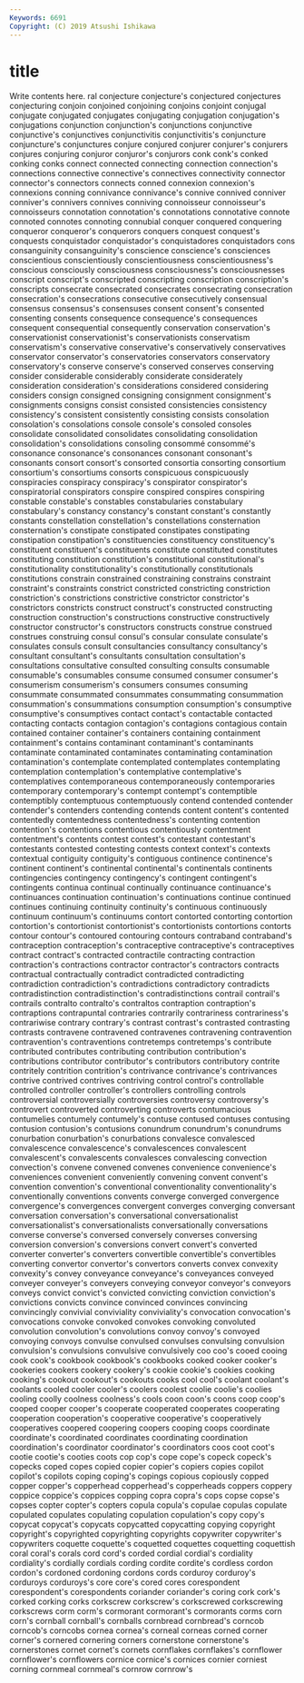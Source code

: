 ```yaml
---
Keywords: 6691
Copyright: (C) 2019 Atsushi Ishikawa
---
```


# title

Write contents here.
ral conjecture conjecture's conjectured
conjectures conjecturing conjoin conjoined conjoining conjoins conjoint conjugal conjugate conjugated
conjugates conjugating conjugation conjugation's conjugations conjunction conjunction's conjunctions conjunctive conjunctive's
conjunctives conjunctivitis conjunctivitis's conjuncture conjuncture's conjunctures conjure conjured conjurer conjurer's
conjurers conjures conjuring conjuror conjuror's conjurors conk conk's conked conking
conks connect connected connecting connection connection's connections connective connective's connectives
connectivity connector connector's connectors connects conned connexion connexion's connexions conning
connivance connivance's connive connived conniver conniver's connivers connives conniving connoisseur
connoisseur's connoisseurs connotation connotation's connotations connotative connote connoted connotes connoting
connubial conquer conquered conquering conqueror conqueror's conquerors conquers conquest conquest's
conquests conquistador conquistador's conquistadores conquistadors cons consanguinity consanguinity's conscience conscience's
consciences conscientious conscientiously conscientiousness conscientiousness's conscious consciously consciousness consciousness's consciousnesses
conscript conscript's conscripted conscripting conscription conscription's conscripts consecrate consecrated consecrates
consecrating consecration consecration's consecrations consecutive consecutively consensual consensus consensus's consensuses
consent consent's consented consenting consents consequence consequence's consequences consequent consequential
consequently conservation conservation's conservationist conservationist's conservationists conservatism conservatism's conservative conservative's
conservatively conservatives conservator conservator's conservatories conservators conservatory conservatory's conserve conserve's
conserved conserves conserving consider considerable considerably considerate considerately consideration consideration's
considerations considered considering considers consign consigned consigning consignment consignment's consignments
consigns consist consisted consistencies consistency consistency's consistent consistently consisting consists
consolation consolation's consolations console console's consoled consoles consolidate consolidated consolidates
consolidating consolidation consolidation's consolidations consoling consommé consommé's consonance consonance's consonances
consonant consonant's consonants consort consort's consorted consortia consorting consortium consortium's
consortiums consorts conspicuous conspicuously conspiracies conspiracy conspiracy's conspirator conspirator's conspiratorial
conspirators conspire conspired conspires conspiring constable constable's constables constabularies constabulary
constabulary's constancy constancy's constant constant's constantly constants constellation constellation's constellations
consternation consternation's constipate constipated constipates constipating constipation constipation's constituencies constituency
constituency's constituent constituent's constituents constitute constituted constitutes constituting constitution constitution's
constitutional constitutional's constitutionality constitutionality's constitutionally constitutionals constitutions constrain constrained constraining
constrains constraint constraint's constraints constrict constricted constricting constriction constriction's constrictions
constrictive constrictor constrictor's constrictors constricts construct construct's constructed constructing construction
construction's constructions constructive constructively constructor constructor's constructors constructs construe construed
construes construing consul consul's consular consulate consulate's consulates consuls consult
consultancies consultancy consultancy's consultant consultant's consultants consultation consultation's consultations consultative
consulted consulting consults consumable consumable's consumables consume consumed consumer consumer's
consumerism consumerism's consumers consumes consuming consummate consummated consummates consummating consummation
consummation's consummations consumption consumption's consumptive consumptive's consumptives contact contact's contactable
contacted contacting contacts contagion contagion's contagions contagious contain contained container
container's containers containing containment containment's contains contaminant contaminant's contaminants contaminate
contaminated contaminates contaminating contamination contamination's contemplate contemplated contemplates contemplating contemplation
contemplation's contemplative contemplative's contemplatives contemporaneous contemporaneously contemporaries contemporary contemporary's contempt
contempt's contemptible contemptibly contemptuous contemptuously contend contended contender contender's contenders
contending contends content content's contented contentedly contentedness contentedness's contenting contention
contention's contentions contentious contentiously contentment contentment's contents contest contest's contestant
contestant's contestants contested contesting contests context context's contexts contextual contiguity
contiguity's contiguous continence continence's continent continent's continental continental's continentals continents
contingencies contingency contingency's contingent contingent's contingents continua continual continually continuance
continuance's continuances continuation continuation's continuations continue continued continues continuing continuity
continuity's continuous continuously continuum continuum's continuums contort contorted contorting contortion
contortion's contortionist contortionist's contortionists contortions contorts contour contour's contoured contouring
contours contraband contraband's contraception contraception's contraceptive contraceptive's contraceptives contract contract's
contracted contractile contracting contraction contraction's contractions contractor contractor's contractors contracts
contractual contractually contradict contradicted contradicting contradiction contradiction's contradictions contradictory contradicts
contradistinction contradistinction's contradistinctions contrail contrail's contrails contralto contralto's contraltos contraption
contraption's contraptions contrapuntal contraries contrarily contrariness contrariness's contrariwise contrary contrary's
contrast contrast's contrasted contrasting contrasts contravene contravened contravenes contravening contravention
contravention's contraventions contretemps contretemps's contribute contributed contributes contributing contribution contribution's
contributions contributor contributor's contributors contributory contrite contritely contrition contrition's contrivance
contrivance's contrivances contrive contrived contrives contriving control control's controllable controlled
controller controller's controllers controlling controls controversial controversially controversies controversy controversy's
controvert controverted controverting controverts contumacious contumelies contumely contumely's contuse contused
contuses contusing contusion contusion's contusions conundrum conundrum's conundrums conurbation conurbation's
conurbations convalesce convalesced convalescence convalescence's convalescences convalescent convalescent's convalescents convalesces
convalescing convection convection's convene convened convenes convenience convenience's conveniences convenient
conveniently convening convent convent's convention convention's conventional conventionality conventionality's conventionally
conventions convents converge converged convergence convergence's convergences convergent converges converging
conversant conversation conversation's conversational conversationalist conversationalist's conversationalists conversationally conversations converse
converse's conversed conversely converses conversing conversion conversion's conversions convert convert's
converted converter converter's converters convertible convertible's convertibles converting convertor convertor's
convertors converts convex convexity convexity's convey conveyance conveyance's conveyances conveyed
conveyer conveyer's conveyers conveying conveyor conveyor's conveyors conveys convict convict's
convicted convicting conviction conviction's convictions convicts convince convinced convinces convincing
convincingly convivial conviviality conviviality's convocation convocation's convocations convoke convoked convokes
convoking convoluted convolution convolution's convolutions convoy convoy's convoyed convoying convoys
convulse convulsed convulses convulsing convulsion convulsion's convulsions convulsive convulsively coo
coo's cooed cooing cook cook's cookbook cookbook's cookbooks cooked cooker
cooker's cookeries cookers cookery cookery's cookie cookie's cookies cooking cooking's
cookout cookout's cookouts cooks cool cool's coolant coolant's coolants cooled
cooler cooler's coolers coolest coolie coolie's coolies cooling coolly coolness
coolness's cools coon coon's coons coop coop's cooped cooper cooper's
cooperate cooperated cooperates cooperating cooperation cooperation's cooperative cooperative's cooperatively cooperatives
coopered coopering coopers cooping coops coordinate coordinate's coordinated coordinates coordinating
coordination coordination's coordinator coordinator's coordinators coos coot coot's cootie cootie's
cooties coots cop cop's cope cope's copeck copeck's copecks coped
copes copied copier copier's copiers copies copilot copilot's copilots coping
coping's copings copious copiously copped copper copper's copperhead copperhead's copperheads
coppers coppery coppice coppice's coppices copping copra copra's cops copse
copse's copses copter copter's copters copula copula's copulae copulas copulate
copulated copulates copulating copulation copulation's copy copy's copycat copycat's copycats
copycatted copycatting copying copyright copyright's copyrighted copyrighting copyrights copywriter copywriter's
copywriters coquette coquette's coquetted coquettes coquetting coquettish coral coral's corals
cord cord's corded cordial cordial's cordiality cordiality's cordially cordials cording
cordite cordite's cordless cordon cordon's cordoned cordoning cordons cords corduroy
corduroy's corduroys corduroys's core core's cored cores corespondent corespondent's corespondents
coriander coriander's coring cork cork's corked corking corks corkscrew corkscrew's
corkscrewed corkscrewing corkscrews corm corm's cormorant cormorant's cormorants corms corn
corn's cornball cornball's cornballs cornbread cornbread's corncob corncob's corncobs cornea
cornea's corneal corneas corned corner corner's cornered cornering corners cornerstone
cornerstone's cornerstones cornet cornet's cornets cornflakes cornflakes's cornflower cornflower's cornflowers
cornice cornice's cornices cornier corniest corning cornmeal cornmeal's cornrow cornrow's
